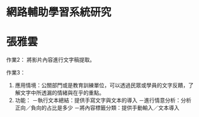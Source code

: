 # 網路輔助學習系統研究

# 張雅雲

作業2：
將影片內容進行文字稿提取。

作業3：
1. 應用情境：公關部門或是教育訓練單位，可以透過民眾或學員的文字反饋，了解文字中所透漏的情緒與在乎的重點。
2. 功能：
   －執行文本總結：提供手寫文字與文本的導入
   －進行情意分析：分析正向／負向的占比是多少
   －將內容標籤分類：提供手動輸入／文本導入
